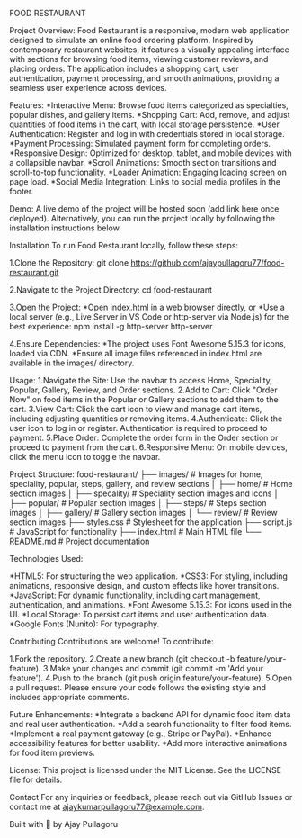 FOOD RESTAURANT

Project Overview:
Food Restaurant is a responsive, modern web application designed to simulate an online food ordering platform. Inspired by contemporary restaurant websites, it features a visually appealing interface with sections for browsing food items, viewing customer reviews, and placing orders. The application includes a shopping cart, user authentication, payment processing, and smooth animations, providing a seamless user experience across devices.

Features:
*Interactive Menu: Browse food items categorized as specialties, popular dishes, and gallery items.
*Shopping Cart: Add, remove, and adjust quantities of food items in the cart, with local storage persistence.
*User Authentication: Register and log in with credentials stored in local storage.
*Payment Processing: Simulated payment form for completing orders.
*Responsive Design: Optimized for desktop, tablet, and mobile devices with a collapsible navbar.
*Scroll Animations: Smooth section transitions and scroll-to-top functionality.
*Loader Animation: Engaging loading screen on page load.
*Social Media Integration: Links to social media profiles in the footer.

Demo:
A live demo of the project will be hosted soon (add link here once deployed). Alternatively, you can run the project locally by following the installation instructions below.

Installation
To run Food Restaurant locally, follow these steps:

1.Clone the Repository:
git clone https://github.com/ajaypullagoru77/food-restaurant.git

2.Navigate to the Project Directory:
cd food-restaurant

3.Open the Project:
*Open index.html in a web browser directly, or
*Use a local server (e.g., Live Server in VS Code or http-server via Node.js) for the best experience:
npm install -g http-server
http-server

4.Ensure Dependencies:
*The project uses Font Awesome 5.15.3 for icons, loaded via CDN.
*Ensure all image files referenced in index.html are available in the images/ directory.

Usage:
1.Navigate the Site: Use the navbar to access Home, Speciality, Popular, Gallery, Review, and Order sections.
2.Add to Cart: Click "Order Now" on food items in the Popular or Gallery sections to add them to the cart.
3.View Cart: Click the cart icon to view and manage cart items, including adjusting quantities or removing items.
4.Authenticate: Click the user icon to log in or register. Authentication is required to proceed to payment.
5.Place Order: Complete the order form in the Order section or proceed to payment from the cart.
6.Responsive Menu: On mobile devices, click the menu icon to toggle the navbar.

Project Structure:
food-restaurant/
├── images/              # Images for home, speciality, popular, steps, gallery, and review sections
│   ├── home/            # Home section images
│   ├── specality/       # Speciality section images and icons
│   ├── popular/         # Popular section images
│   ├── steps/           # Steps section images
│   ├── gallery/         # Gallery section images
│   └── review/          # Review section images
├── styles.css           # Stylesheet for the application
├── script.js            # JavaScript for functionality
├── index.html           # Main HTML file
└── README.md            # Project documentation

Technologies Used:

*HTML5: For structuring the web application.
*CSS3: For styling, including animations, responsive design, and custom effects like hover transitions.
*JavaScript: For dynamic functionality, including cart management, authentication, and animations.
*Font Awesome 5.15.3: For icons used in the UI.
*Local Storage: To persist cart items and user authentication data.
*Google Fonts (Nunito): For typography.

Contributing
Contributions are welcome! To contribute:

1.Fork the repository.
2.Create a new branch (git checkout -b feature/your-feature).
3.Make your changes and commit (git commit -m 'Add your feature').
4.Push to the branch (git push origin feature/your-feature).
5.Open a pull request.
Please ensure your code follows the existing style and includes appropriate comments.

Future Enhancements:
*Integrate a backend API for dynamic food item data and real user authentication.
*Add a search functionality to filter food items.
*Implement a real payment gateway (e.g., Stripe or PayPal).
*Enhance accessibility features for better usability.
*Add more interactive animations for food item previews.

License:
This project is licensed under the MIT License. See the LICENSE file for details.

Contact
For any inquiries or feedback, please reach out via GitHub Issues or contact me at ajaykumarpullagoru77@example.com.

Built with 🍴 by Ajay Pullagoru


